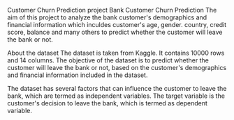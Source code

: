 Customer Churn Prediction project
Bank Customer Churn Prediction
The aim of this project to analyze the bank customer's demographics and financial information which inculdes customer's age, gender. country, credit score, balance and many others to predict whether the customer will leave the bank or not.

About the dataset
The dataset is taken from Kaggle. It contains 10000 rows and 14 columns. The objective of the dataset is to predict whether the customer will leave the bank or not, based on the customer's demographics and financial information included in the dataset.

The dataset has several factors that can influence the customer to leave the bank, which are termed as independent variables. The target variable is the customer's decision to leave the bank, which is termed as dependent variable.
